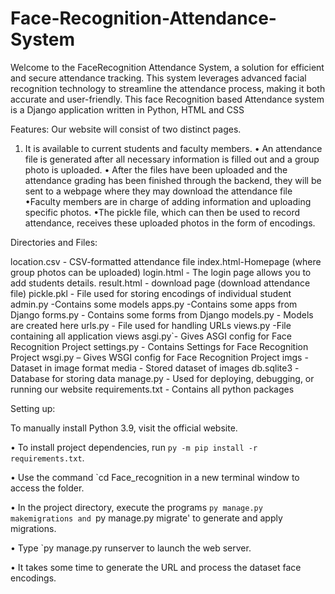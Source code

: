 # Face-Recognition-Attendance-System
Welcome to the FaceRecognition Attendance System, a  solution for efficient and secure attendance tracking. This system leverages advanced facial recognition technology to streamline the attendance process, making it both accurate and user-friendly. This face Recognition based Attendance system is a Django application written in Python, HTML and CSS


Features: Our website will consist of two distinct pages. 

1. It is available to current students and faculty members.
 • An attendance file is generated after all necessary information is filled out and a group photo is uploaded.
   • After the files have been uploaded and the attendance grading has been finished through the backend, they will be sent to a webpage where they may download the attendance file
  •Faculty members are in charge of adding information and uploading specific photos.
    •The pickle file, which can then be used to record attendance, receives these uploaded photos in the form of encodings.



Directories and Files:

   location.csv - CSV-formatted attendance file
   index.html-Homepage (where group photos can be uploaded)
 login.html - The login page allows you to add  students details. 
 result.html - download page (download attendance file)
  pickle.pkl - File used for storing encodings of individual student
  admin.py -Contains some models
  apps.py -Contains some apps from Django
  forms.py - Contains some forms from Django
  models.py - Models are created here
  urls.py  - File used for handling URLs
  views.py  -File containing all application views
   asgi.py`- Gives ASGI config for Face Recognition Project
   settings.py - Contains Settings for Face Recognition Project
   wsgi.py – Gives WSGI config for Face Recognition Project
   imgs  -Dataset in image format
   media - Stored dataset of images
   db.sqlite3 -Database for storing data
   manage.py - Used for deploying, debugging, or running our website
   requirements.txt  - Contains all python packages


Setting up:

To manually install Python 3.9, visit the official website.

• To install project dependencies, run `py -m pip install -r requirements.txt`.

• Use the command `cd Face_recognition in a new terminal window to access the folder.

• In the project directory, execute the programs `py manage.py makemigrations and `py manage.py migrate' to generate and apply migrations.

• Type `py manage.py runserver to launch the web server.

• It takes some time to generate the URL and process the dataset face encodings.
